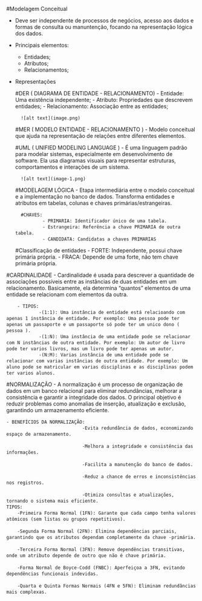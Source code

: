 #Modelagem Conceitual

- Deve ser independente de processos de negócios, acesso aos dados e formas de consulta ou manuntenção, focando na representação lógica dos dados.

- Principais elementos: 
    - Entidades;
    - Atributos;
    - Relacionamentos;

- Representações

    #DER ( DIAGRAMA DE ENTIDADE - RELACIONAMENTO)
        - Entidade: Uma existência independente;
        - Atributo: Propriedades que descrevem entidades;
        - Relacionamento: Associação entre as entidades;
        
        ![alt text](image.png)

    #MER ( MODELO ENTIDADE - RELACIONAMENTO )
        - Modelo conceitual que ajuda na representação de relações entre diferentes elementos.

    #UML ( UNIFIED MODELING LANGUAGE )
        - É uma linguagem padrão para modelar sistemas, especialmente em desenvolvimento de software. Ela usa diagramas visuais para representar estruturas, comportamentos e interações de um sistema.

        ![alt text](image-1.png)
    
    #MODELAGEM LÓGICA
        - Etapa intermediária entre o modelo conceitual e a implementação no banco de dados. Transforma entidades e atributos em tabelas, colunas e chaves primárias/estrangeiras.

        #CHAVES:
                - PRIMARIA: Identificador único de uma tabela.
                - Estrangeira: Referência a chave PRIMARIA de outra tabela.
                - CANDIDATA: Candidatas a chaves PRIMARIAS
        

    #Classificação de entidades
        - FORTE: Independente, possui chave primária própria.
        - FRACA: Depende de uma forte, não tem chave primária própria.
    
#CARDINALIDADE
    - Cardinalidade é usada para descrever a quantidade de associações possíveis entre as instâncias de duas entidades em um relacionamento. Basicamente, ela determina “quantos” elementos de uma entidade se relacionam com elementos da outra.
    
        - TIPOS:
                -(1:1): Uma instância de entidade está relacioando com apenas 1 instância de entidade. Por exemplo: Uma pessoa pode ter apenas um passaporte e um passaporte só pode ter um unico dono ( pessoa ).
                -(1:N): Uma instância de uma entidade pode se relacionar com N instâncias de outra entidade. Por exemplo: Um autor de livro pode ter varios livros, mas um livro pode ter apenas um autor.
                -(N:M): Varias instância de uma entidade pode se relacionar com varias instâncias de outra entidade. Por exemplo: Um aluno pode se matricular em varias disciplinas e as disciplinas podem ter varios alunos.

#NORMALIZAÇÃO
    - A normalização é um processo de organização de dados em um banco relacional para eliminar redundâncias, melhorar a consistência e garantir a integridade dos dados. O principal objetivo é reduzir problemas como anomalias de inserção, atualização e exclusão, garantindo um armazenamento eficiente.

    - BENEFÍCIOS DA NORMALIZAÇÃO:
                                -Evita redundância de dados, economizando espaço de armazenamento.

                                -Melhora a integridade e consistência das informações.

                                -Facilita a manutenção do banco de dados.

                                -Reduz a chance de erros e inconsistências nos registros.

                                -Otimiza consultas e atualizações, tornando o sistema mais eficiente.
    TIPOS:
        -Primeira Forma Normal (1FN): Garante que cada campo tenha valores atômicos (sem listas ou grupos repetitivos).

        -Segunda Forma Normal (2FN): Elimina dependências parciais, garantindo que os atributos dependam completamente da chave -primária.

        -Terceira Forma Normal (3FN): Remove dependências transitivas, onde um atributo depende de outro que não é chave primária.

        -Forma Normal de Boyce-Codd (FNBC): Aperfeiçoa a 3FN, evitando dependências funcionais indevidas.

        -Quarta e Quinta Formas Normais (4FN e 5FN): Eliminam redundâncias mais complexas.